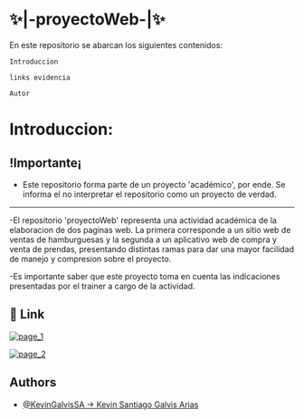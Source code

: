 # ✨|-proyectoWeb-|✨

En este repositorio se abarcan los siguientes contenidos:

`Introduccion`

`links evidencia`

`Autor`

# Introduccion:

!Importante¡
------------------------------------------------------------------------------------------
- Este repositorio forma parte de un proyecto 'académico', por ende. Se informa el no interpretar el repositorio como un proyecto de verdad.
------------------------------------------------------------------------------------------
-El repositorio 'proyectoWeb' representa una actividad académica de la elaboracion de dos paginas web. La primera corresponde a un sitio web de ventas de hamburguesas y la segunda a un aplicativo web de compra y venta de prendas, presentando distintas ramas para dar una mayor facilidad de manejo y compresion sobre el proyecto.

-Es importante saber que este proyecto toma en cuenta las indicaciones presentadas por el trainer a cargo de la actividad.


## 🔗 Link
[![page_1](https://img.shields.io/badge/page_1_Hamburguesas-blue?style=for-the-badge&logo=ko-fi&logoColor=white)](https://youtu.be/wN5JUk00xm0)

[![page_2](https://img.shields.io/badge/page_2_Campus_Shop-yellow?style=for-the-badge&logo=ko-fi&logoColor=white)](https://youtu.be/OmTdJZDBNa8)




## Authors

- [@KevinGalvisSA -> Kevin Santiago Galvis Arias](https://github.com/KevinGalvisSA/proyectoWeb)
